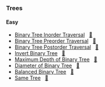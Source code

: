 ### Trees

#### Easy

- [Binary Tree Inorder Traversal](https://leetcode.com/problems/binary-tree-inorder-traversal/description/) &nbsp;&nbsp;[📄](/trees/BinaryTreeInorderTraversal.java)
- [Binary Tree Preorder Traversal](https://leetcode.com/problems/binary-tree-preorder-traversal/description/) &nbsp;&nbsp;[📄](/trees/BinaryTreePreorderTraversal.java)
- [Binary Tree Postorder Traversal](https://leetcode.com/problems/binary-tree-postorder-traversal/description/) &nbsp;&nbsp;[📄](/trees/BinaryTreePostorderTraversal.java)
- [Invert Binary Tree](https://leetcode.com/problems/invert-binary-tree/description/) &nbsp;&nbsp;[📄](/trees/InvertBinaryTree.java)
- [Maximum Depth of Binary Tree](https://leetcode.com/problems/maximum-depth-of-binary-tree/description/) &nbsp;&nbsp;[📄](/trees/MaximumDepthOfBinaryTree.java)
- [Diameter of Binary Tree](https://leetcode.com/problems/diameter-of-binary-tree/description/) &nbsp;&nbsp;[📄](/trees/DiameterOfBinaryTree.java)
- [Balanced Binary Tree](https://leetcode.com/problems/balanced-binary-tree/description/) &nbsp;&nbsp;[📄](/trees/BalancedBinaryTree.java)
- [Same Tree](https://leetcode.com/problems/same-tree/description/) &nbsp;&nbsp;[📄](/trees/SameTree.java)